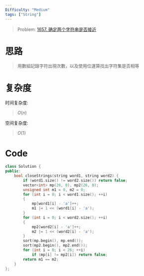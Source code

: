 ```yaml
---
Difficulty: "Medium"
tags: ["String"]
---
```


> Problem: [1657. 确定两个字符串是否接近](https://leetcode.cn/problems/determine-if-two-strings-are-close/description/)

# 思路

> 用數組記錄字符出現次數，以及使用位運算找出字符集是否相等

# 复杂度

时间复杂度:
> $O(n)$

空间复杂度:
> $O(1)$

# Code
```c++
class Solution {
public:
    bool closeStrings(string word1, string word2) {
        if (word1.size() != word2.size()) return false;
        vector<int> mp(26, 0), mp2(26, 0);
        unsigned int m1 = 0, m2 = 0;
        for (int i = 0; i < word1.size(); ++i)
        {
            mp[word1[i] - 'a']++;
            m1 |= 1 << (word1[i] - 'a');
        }
        for (int i = 0; i < word2.size(); ++i)
        {
            mp2[word2[i] - 'a']++;
            m2 |= 1 << (word2[i] - 'a');
        }
        sort(mp.begin(), mp.end());
        sort(mp2.begin(), mp2.end());
        for (int i = 0; i < 26; ++i)
            if (mp[i] != mp2[i]) return false;
        return m1 == m2;
    }
};
```
  
